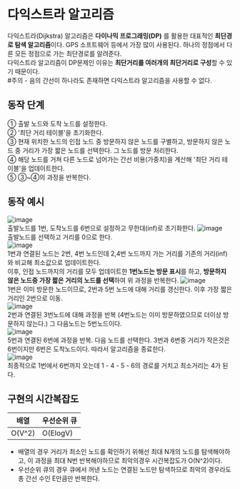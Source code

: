 # 다익스트라 알고리즘
다익스트라(Dijkstra) 알고리즘은 **다이나믹 프로그래밍(DP)** 를 활용한 대표적인 **최단경로 탐색 알고리즘**이다. GPS 소프트웨어 등에서 가장 많이 사용된다. 하나의 정점에서 다른 모든 정점으로 가는 최단경로를 알려준다.  
다익스트라 알고리즘이 DP문제인 이유는 **최단거리를 여러개의 최단거리로 구성**할 수 있기 때문이다.  
#주의 - 음의 간선이 하나라도 존재하면 다익스트라 알고리즘을 사용할 수 없다.

## 동작 단계
① 출발 노드와 도착 노드를 설정한다.  
② '최단 거리 테이블'을 초기화한다.  
③ 현재 위치한 노드의 인접 노드 중 방문하지 않은 노드를 구별하고, 방문하지 않은 노드 중 거리가 가장 짧은 노드를 선택한다. 그 노드를 방문 처리한다.  
④ 해당 노드를 거쳐 다른 노드로 넘어가는 간선 비용(가중치)을 계산해 '최단 거리 테이블'을 업데이트한다.  
⑤ ③~④의 과정을 반복한다.  

## 동작 예시
![image](https://user-images.githubusercontent.com/54929520/184915081-cf4a1a7d-e031-4c46-a79c-a25b2d6eb61e.png)  
출발노드를 1번, 도착노드를 6번으로 설정하고 무한대(inf)로 초기화한다.
![image](https://user-images.githubusercontent.com/54929520/184915227-4f6a809d-9ca7-4488-b515-638a9316aa84.png)  
출발노드를 선택하고 거리를 0으로 한다.  
![image](https://user-images.githubusercontent.com/54929520/184915402-608c0d4a-f02d-4653-9f41-c925b64d72e2.png)  
1번과 연결된 노드는 2번, 4번 노드인데 2,4번 노드까지 가는 거리를 기존의 거리(inf)와 비교해 최소값으로 업데이트한다.  
이후, 인접 노드까지의 거리를 모두 업데이트한 **1번노드는 방문 표시**를 하고, **방문하지 않은 노드중 가장 짧은 거리의 노드를 선택**하여 위 과정을 반복한다.
![image](https://user-images.githubusercontent.com/54929520/184915973-28fc4c1a-e500-4db1-bd4a-81bfc5982268.png)  
1번은 이미 방문한 노드이므로, 2번과 5번 노드에 대해 거리를 갱신한다. 이후 가장 짧은 거리인 2번으로 이동.   
![image](https://user-images.githubusercontent.com/54929520/184917102-268eec41-2bff-49b1-a809-219ae1ca18a4.png)  
2번과 연결된 3번노드에 대해 과정을 반복 (4번노드는 이미 방문하였으므로 더이상 방문하지 않는다.) 그 다음노드는 5번노드이다.  
![image](https://user-images.githubusercontent.com/54929520/184917378-f4a10eb5-1423-47e9-bcca-c51ca1f97279.png)  
5번과 연결된 6번에 과정을 반복. 다음 노드를 선택한다. 3번과 6번중 거리가 작은것은 6번이지만 6번은 도착노드이다. 따라서 알고리즘을 종료한다.  
![image](https://user-images.githubusercontent.com/54929520/184917614-0fd68075-424a-46ff-a2ce-889b946ac2fe.png)  
최종적으로 1번에서 6번까지 오는데 1 - 4 - 5 - 6의 경로를 거치고 최소거리는 4가 된다.  

## 구현의 시간복잡도
|배열|우선순위 큐|
|----|----|
|O(V^2)|O(ElogV)|
- 배열의 경우 거리가 최소인 노드를 확인하기 위해선 최대 N개의 노드를 탐색해야하고, 이 과정을 최대 N번 반복해야하므로 최악의경우 시간복잡도가 O(N^2)이다.
- 우선순위 큐의 경우 큐에서 꺼낸 노드는 연결된 노드만 탐색하므로 최악의 경우라도 총 간선 수인 E만큼만 반복한다. 
